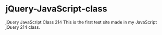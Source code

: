 # jQuery-JavaScript-class
jQuery JavaScript Class 214
This is the first test site made in my JavaScript jQuery 214 class.

